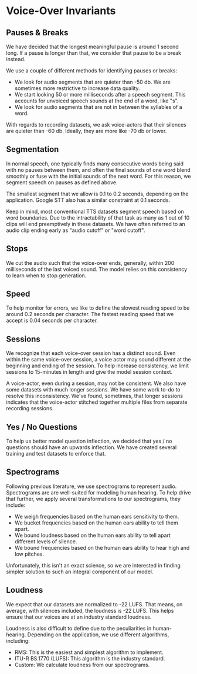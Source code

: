 
# Voice-Over Invariants

## Pauses & Breaks

We have decided that the longest meaningful pause is around 1 second long. If a pause is longer
than that, we consider that pause to be a break instead.

We use a couple of different methods for identifying pauses or breaks:

- We look for audio segments that are quieter than -50 db. We are sometimes more restrictive to
  increase data quality.
- We start looking 50 or more milliseconds after a speech segment. This accounts for unvoiced
  speech sounds at the end of a word, like "s".
- We look for audio segments that are not in between the syllables of a word.

With regards to recording datasets, we ask voice-actors that their silences are quieter than -60 db.
Ideally, they are more like -70 db or lower.

## Segmentation

In normal speech, one typically finds many consecutive words being said with no pauses between them,
and often the final sounds of one word blend smoothly or fuse with the initial sounds of the next
word. For this reason, we segment speech on pauses as defined above.

The smallest segment that we allow is 0.1 to 0.2 seconds, depending on the application. Google
STT also has a similar constraint at 0.1 seconds.

Keep in mind, most conventional TTS datasets segment speech based on word boundaries. Due to the
intractability of that task as many as 1 out of 10 clips will end preemptively in these datasets.
We have often referred to an audio clip ending early as "audio cutoff" or "word cutoff".

## Stops

We cut the audio such that the voice-over ends, generally, within 200 milliseconds of the last
voiced sound. The model relies on this consistency to learn when to stop generation.

## Speed

To help monitor for errors, we like to define the slowest reading speed to be around
0.2 seconds per character. The fastest reading speed that we accept is 0.04 seconds per character.

## Sessions

We recognize that each voice-over session has a distinct sound. Even within the same voice-over
session, a voice actor may sound different at the beginning and ending of the session. To help
increase consistency, we limit sessions to 15-minutes in length and give the model session context.

A voice-actor, even during a session, may not be consistent. We also have some datasets with much
longer sessions. We have some work to-do to resolve this inconsistency. We've found, sometimes,
that longer sessions indicates that the voice-actor stitched together multiple files from separate
recording sessions.

## Yes / No Questions

To help us better model question inflection, we decided that yes / no questions should have
an upwards inflection. We have created several training and test datasets to enforce that.

## Spectrograms

Following previous literature, we use spectrograms to represent audio. Spectrograms are
are well-suited for modeling human hearing. To help drive that further, we apply
several transformations to our spectrograms, they include:

- We weigh frequencies based on the human ears sensitivity to them.
- We bucket frequencies based on the human ears ability to tell them apart.
- We bound loudness based on the human ears ability to tell apart different levels
  of silence.
- We bound frequencies based on the human ears ability to hear high and low pitches.

Unfortunately, this isn't an exact science, so we are interested in finding simpler solution to
such an integral component of our model.

## Loudness

We expect that our datasets are normalized to -22 LUFS. That means, on average, with silences
included, the loudness is -22 LUFS. This helps ensure that our voices are at an industry standard
loudness.

Loudness is also difficult to define due to the peculiarities in human-hearing. Depending
on the application, we use different algorithms, including:

- RMS: This is the easiest and simplest algorithm to implement.
- ITU-R BS.1770 (LUFS): This algorithm is the industry standard.
- Custom: We calculate loudness from our spectrograms.
